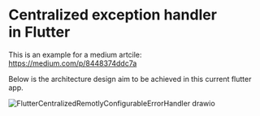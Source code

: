 # Centralized exception handler in Flutter

This is an example for a medium artcile: https://medium.com/p/8448374ddc7a

Below is the architecture design aim to be achieved in this current flutter app.

![FlutterCentralizedRemotlyConfigurableErrorHandler drawio](https://github.com/DavidGrunheidt/flutter-centralized-exception-handler-example/assets/26250624/4165781f-7bef-4cd0-8e7d-b9f0d7b021a4)
